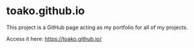 # toako.github.io

This project is a GitHub page acting as my portfolio for all of my projects.

Access it here:
https://toako.github.io/

